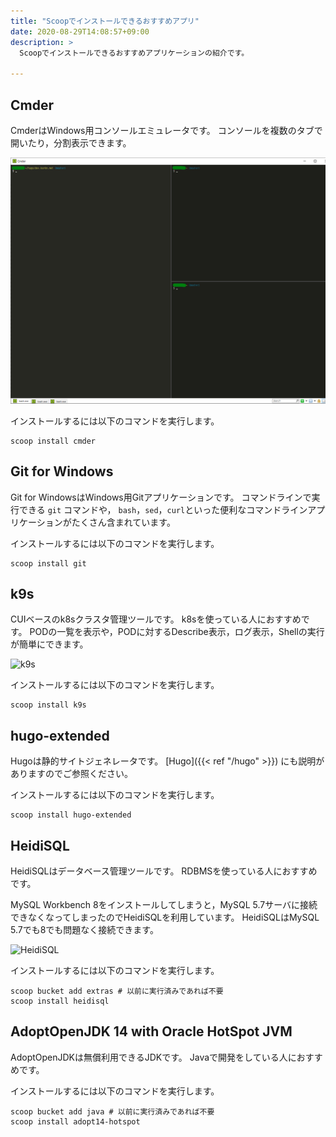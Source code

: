 ```yaml
---
title: "Scoopでインストールできるおすすめアプリ"
date: 2020-08-29T14:08:57+09:00
description: >
  Scoopでインストールできるおすすめアプリケーションの紹介です。

---
```


## Cmder

CmderはWindows用コンソールエミュレータです。
コンソールを複数のタブで開いたり，分割表示できます。

![Cmder](cmder.png)

インストールするには以下のコマンドを実行します。

```
scoop install cmder
```

## Git for Windows

Git for WindowsはWindows用Gitアプリケーションです。
コマンドラインで実行できる `git` コマンドや，
`bash`，`sed`，`curl`といった便利なコマンドラインアプリケーションがたくさん含まれています。

インストールするには以下のコマンドを実行します。

```
scoop install git
```

## k9s

CUIベースのk8sクラスタ管理ツールです。
k8sを使っている人におすすめです。
PODの一覧を表示や，PODに対するDescribe表示，ログ表示，Shellの実行が簡単にできます。

![k9s](https://raw.githubusercontent.com/derailed/k9s/master/assets/screen_po.png)

インストールするには以下のコマンドを実行します。

```
scoop install k9s
```

## hugo-extended

Hugoは静的サイトジェネレータです。
[Hugo]({{< ref "/hugo" >}}) にも説明がありますのでご参照ください。

インストールするには以下のコマンドを実行します。

```
scoop install hugo-extended
```

## HeidiSQL

HeidiSQLはデータベース管理ツールです。
RDBMSを使っている人におすすめです。

MySQL Workbench 8をインストールしてしまうと，MySQL 5.7サーバに接続できなくなってしまったのでHeidiSQLを利用しています。
HeidiSQLはMySQL 5.7でも8でも問題なく接続できます。

![HeidiSQL](https://www.heidisql.com/images/screenshots/database.png)


インストールするには以下のコマンドを実行します。

```
scoop bucket add extras # 以前に実行済みであれば不要
scoop install heidisql
```

## AdoptOpenJDK 14 with Oracle HotSpot JVM

AdoptOpenJDKは無償利用できるJDKです。
Javaで開発をしている人におすすめです。

インストールするには以下のコマンドを実行します。

```
scoop bucket add java # 以前に実行済みであれば不要
scoop install adopt14-hotspot
```
